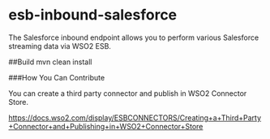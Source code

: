 # esb-inbound-salesforce
The Salesforce inbound endpoint allows you to perform various Salesforce streaming data via WSO2 ESB.


##Build
mvn clean install

###How You Can Contribute

You can create a third party connector and publish in WSO2 Connector Store.

https://docs.wso2.com/display/ESBCONNECTORS/Creating+a+Third+Party+Connector+and+Publishing+in+WSO2+Connector+Store